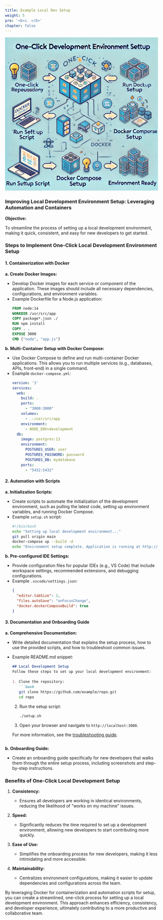 ```yaml
---
title: Example Local Dev Setup
weight: 5
pre: '<b>i. </b>'
chapter: false
---
```


![One Click Dev Env](images/one-click.png)

### Improving Local Development Environment Setup: Leveraging Automation and Containers

**Objective:**

To streamline the process of setting up a local development environment, making it quick, consistent, and easy for new developers to get started.

### Steps to Implement One-Click Local Development Environment Setup

#### 1. Containerization with Docker

**a. Create Docker Images:**
   - Develop Docker images for each service or component of the application. These images should include all necessary dependencies, configurations, and environment variables.
   - Example Dockerfile for a Node.js application:
     ```Dockerfile
     FROM node:14
     WORKDIR /usr/src/app
     COPY package*.json ./
     RUN npm install
     COPY . .
     EXPOSE 3000
     CMD ["node", "app.js"]
     ```

**b. Multi-Container Setup with Docker Compose:**
   - Use Docker Compose to define and run multi-container Docker applications. This allows you to run multiple services (e.g., databases, APIs, front-end) in a single command.
   - Example `docker-compose.yml`:
     ```yaml
     version: '3'
     services:
       web:
         build: .
         ports:
           - "3000:3000"
         volumes:
           - .:/usr/src/app
         environment:
           - NODE_ENV=development
       db:
         image: postgres:13
         environment:
           POSTGRES_USER: user
           POSTGRES_PASSWORD: password
           POSTGRES_DB: mydatabase
         ports:
           - "5432:5432"
     ```

#### 2. Automation with Scripts

**a. Initialization Scripts:**
   - Create scripts to automate the initialization of the development environment, such as pulling the latest code, setting up environment variables, and running Docker Compose.
   - Example `setup.sh` script:
     ```bash
     #!/bin/bash
     echo "Setting up local development environment..."
     git pull origin main
     docker-compose up --build -d
     echo "Environment setup complete. Application is running at http://localhost:3000"
     ```

**b. Pre-configured IDE Settings:**
   - Provide configuration files for popular IDEs (e.g., VS Code) that include workspace settings, recommended extensions, and debugging configurations.
   - Example `.vscode/settings.json`:
     ```json
     {
       "editor.tabSize": 2,
       "files.autoSave": "onFocusChange",
       "docker.dockerComposeBuild": true
     }
     ```

#### 3. Documentation and Onboarding Guide

**a. Comprehensive Documentation:**
   - Write detailed documentation that explains the setup process, how to use the provided scripts, and how to troubleshoot common issues.
   - Example README.md snippet:
     ```markdown
     ## Local Development Setup
     Follow these steps to set up your local development environment:

     1. Clone the repository:
        ```bash
        git clone https://github.com/example/repo.git
        cd repo
        ```

     2. Run the setup script:
        ```bash
        ./setup.sh
        ```

     3. Open your browser and navigate to `http://localhost:3000`.

     For more information, see the [troubleshooting guide](docs/troubleshooting.md).
     ```

**b. Onboarding Guide:**
   - Create an onboarding guide specifically for new developers that walks them through the entire setup process, including screenshots and step-by-step instructions.

### Benefits of One-Click Local Development Setup

1. **Consistency:**
   - Ensures all developers are working in identical environments, reducing the likelihood of "works on my machine" issues.

2. **Speed:**
   - Significantly reduces the time required to set up a development environment, allowing new developers to start contributing more quickly.

3. **Ease of Use:**
   - Simplifies the onboarding process for new developers, making it less intimidating and more accessible.

4. **Maintainability:**
   - Centralizes environment configurations, making it easier to update dependencies and configurations across the team.

By leveraging Docker for containerization and automation scripts for setup, you can create a streamlined, one-click process for setting up a local development environment. This approach enhances efficiency, consistency, and developer experience, ultimately contributing to a more productive and collaborative team.
